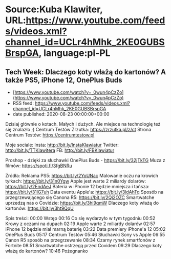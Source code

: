 # Source:Kuba Klawiter, URL:https://www.youtube.com/feeds/videos.xml?channel_id=UCLr4hMhk_2KE0GUBSBrspGA, language:pl-PL

## Tech Week: Dlaczego koty włażą do kartonów? A także PS5, iPhone 12, OnePlus Buds
 - [https://www.youtube.com/watch?v=_0wun4pCzZo](https://www.youtube.com/watch?v=_0wun4pCzZo)
 - RSS feed: https://www.youtube.com/feeds/videos.xml?channel_id=UCLr4hMhk_2KE0GUBSBrspGA
 - date published: 2020-08-23 00:00:00+00:00

Dzisiaj głównie o kotach. Małych i dużych. Ale miejsce na technologię też się znalazło ;)
Centrum Testów Zrzutka: https://zrzutka.pl/z/ct
Strona Centrum Testów: https://centrumtestow.pl

Moje sociale:
Insta: http://bit.ly/InstaKlawiatur 
Twitter: http://bit.ly/TTKlawitera
FB: http://bit.ly/FBKlawiatur

Proshop - dzięki za słuchawki OnePlus Buds - https://bit.ly/32jTkTG
Muza z filmów: https://spoti.fi/3fgBNRu

Źródła:
Reklama PS5: https://bit.ly/2YoUNac
Malowanie oczu na krowich tyłkach: https://bit.ly/31n0Ygw
Apple jest warte 2 miliardy dolarów: https://bit.ly/2EndAeJ
Bateria w iPhonie 12 będzie mniejsza i tańsza: https://bit.ly/31lG7uh
Data eventu Apple'a: https://bit.ly/3ldAhTq
Sposób na przegrzewającego się Canona R5: https://bit.ly/2Qj2OZC
Smartwatche uprzedzą nas o Covidzie: https://bit.ly/3hi9qmW
Dlaczego koty włażą do kartonów: https://bit.ly/3ht9QqU

Spis treści:
00:00 Wstęp
00:16 Co się wydarzyło w tym tygodniu
00:52 Krowy z oczami na dupach
02:19 Apple warte 2 miliardy dolarów
02:57 iPhone 12 będzie miał marną baterię
03:22 Data premiery iPhone'a 12
05:02 OnePlus Buds
05:17 Centrum Testów
05:46 Słuchawki Sony vs Apple
06:55 Canon R5 sposób na przegrzewanie
08:34 Czarny rynek smartfonów z Fortnite
08:51 Smartwatche ostrzegą przed Covidem
09:29 Dlaczego koty włażą do kartonów?
10:46 Pożegnanko

